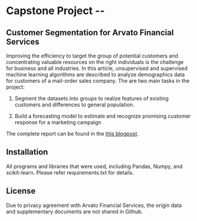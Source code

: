 
# Capstone Project -- 
## Customer Segmentation for Arvato Financial Services

Improving the efficiency to target the group of potential customers and concentrating valuable resources on the right individuals is the challenge for business and all industries. In this article, unsupervised and supervised machine learning algorithms are described to analyze  demographics data for customers of a mail-order sales company. The are two main tasks in the project:

1. Segment the datasets into groups to realize features of existing customers and differences to general population.

2. Build a forecasting model to estimate and recognize promising customer response for a marketing campaign

The complete report can be found in the <a href=https://medium.com/@johnma19821105/save-your-resource-and-effectively-target-your-client-eba0096c24c1>this blogpost</a>.

## Installation
All programs and libraries that were used, including Pandas, Numpy, and scikit-learn.
Please refer requirements.txt for details.

## License
Due to privacy agreement with Arvato Financial Services, the origin data and supplementary documents are not shared in Github.


